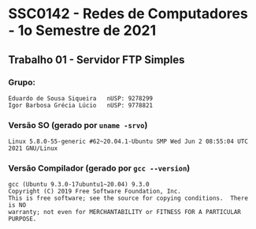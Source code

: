 # SSC0142 - Redes de Computadores - 1o Semestre de 2021
## Trabalho 01 - Servidor FTP Simples
### Grupo:
    Eduardo de Sousa Siqueira   nUSP: 9278299
    Igor Barbosa Grécia Lúcio   nUSP: 9778821

### Versão SO (gerado por `uname -srvo`)
    Linux 5.8.0-55-generic #62~20.04.1-Ubuntu SMP Wed Jun 2 08:55:04 UTC 2021 GNU/Linux

### Versão Compilador (gerado por `gcc --version`)
    gcc (Ubuntu 9.3.0-17ubuntu1~20.04) 9.3.0
    Copyright (C) 2019 Free Software Foundation, Inc.
    This is free software; see the source for copying conditions.  There is NO
    warranty; not even for MERCHANTABILITY or FITNESS FOR A PARTICULAR PURPOSE.

